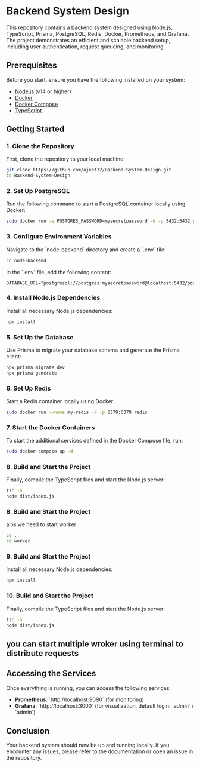 
# Backend System Design

This repository contains a backend system designed using Node.js, TypeScript, Prisma, PostgreSQL, Redis, Docker, Prometheus, and Grafana. The project demonstrates an efficient and scalable backend setup, including user authentication, request queueing, and monitoring.

## Prerequisites

Before you start, ensure you have the following installed on your system:

- [Node.js](https://nodejs.org/) (v14 or higher)
- [Docker](https://www.docker.com/)
- [Docker Compose](https://docs.docker.com/compose/)
- [TypeScript](https://www.typescriptlang.org/)

## Getting Started

### 1. Clone the Repository

First, clone the repository to your local machine:

```bash
git clone https://github.com/ajeet72/Backend-System-Design.git
cd Backend-System-Design
```

### 2. Set Up PostgreSQL

Run the following command to start a PostgreSQL container locally using Docker:

```bash
sudo docker run -e POSTGRES_PASSWORD=mysecretpassword -d -p 5432:5432 postgres
```

### 3. Configure Environment Variables

Navigate to the \`node-backend\` directory and create a \`.env\` file:

```bash
cd node-backend
```

In the \`.env\` file, add the following content:

```plaintext
DATABASE_URL="postgresql://postgres:mysecretpassword@localhost:5432/postgres"
```

### 4. Install Node.js Dependencies

Install all necessary Node.js dependencies:

```bash
npm install
```

### 5. Set Up the Database

Use Prisma to migrate your database schema and generate the Prisma client:

```bash
npx prisma migrate dev
npx prisma generate
```

### 6. Set Up Redis

Start a Redis container locally using Docker:

```bash
sudo docker run --name my-redis -d -p 6379:6379 redis
```

### 7. Start the Docker Containers

To start the additional services defined in the Docker Compose file, run:

```bash
sudo docker-compose up -d
```

### 8. Build and Start the Project

Finally, compile the TypeScript files and start the Node.js server:

```bash
tsc -b
node dist/index.js
```

### 8. Build and Start the Project

alos we need to start worker
```bash
cd ..
cd worker
```

### 9. Build and Start the Project

Install all necessary Node.js dependencies:

```bash
npm install
```

### 10. Build and Start the Project

Finally, compile the TypeScript files and start the Node.js server:

```bash
tsc -b
node dist/index.js
```
## you can start multiple wroker using terminal to distribute requests

## Accessing the Services

Once everything is running, you can access the following services:

- **Prometheus**: \`http://localhost:9090\` (for monitoring)
- **Grafana**: \`http://localhost:3000\` (for visualization, default login: \`admin\` / \`admin\`)

## Conclusion

Your backend system should now be up and running locally. If you encounter any issues, please refer to the documentation or open an issue in the repository.
